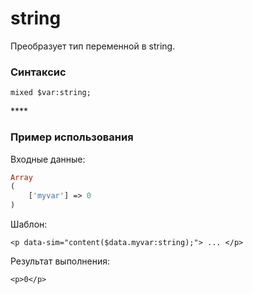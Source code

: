 # string

Преобразует тип переменной в string.

### **Синтаксис**

```text
mixed $var:string;
```

\*\*\*\*

### **Пример использования**

Входные данные:

```php
Array
(
    ['myvar'] => 0
)
```

Шаблон:

```markup
<p data-sim="content($data.myvar:string);"> ... </p>
```

Результат выполнения:

```markup
<p>0</p>
```

